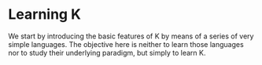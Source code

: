 <!-- Copyright (c) 2014-2018 K Team. All Rights Reserved. -->
# Learning K

We start by introducing the basic features of K by means of a series
of very simple languages.  The objective here is neither to learn those
languages nor to study their underlying paradigm, but simply to learn K.

